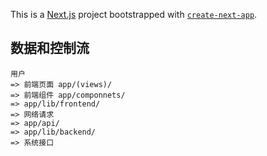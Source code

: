This is a [Next.js](https://nextjs.org) project bootstrapped with [`create-next-app`](https://nextjs.org/docs/app/api-reference/cli/create-next-app).


## 数据和控制流
```
用户
=> 前端页面 app/(views)/ 
=> 前端组件 app/componnets/ 
=> app/lib/frontend/ 
=> 网络请求
=> app/api/ 
=> app/lib/backend/ 
=> 系统接口
```
